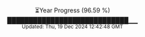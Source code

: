 <p align="center">
⏳Year Progress (96.59 %) <br>
████████████████████████████▁▁ <br>
<sub>Updated: Thu, 19 Dec 2024 12:42:48 GMT</sub>
</p>

